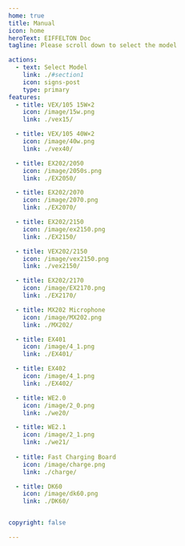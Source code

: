 ```yaml
---
home: true
title: Manual
icon: home
heroText: EIFFELTON Doc
tagline: Please scroll down to select the model

actions:
  - text: Select Model
    link: ./#section1
    icon: signs-post
    type: primary
features:
  - title: VEX/105 15W×2
    icon: /image/15w.png
    link: ./vex15/

  - title: VEX/105 40W×2
    icon: /image/40w.png
    link: ./vex40/

  - title: EX202/2050
    icon: /image/2050s.png
    link: ./EX2050/

  - title: EX202/2070
    icon: /image/2070.png
    link: ./EX2070/

  - title: EX202/2150
    icon: /image/ex2150.png
    link: ./EX2150/

  - title: VEX202/2150
    icon: /image/vex2150.png
    link: ./vex2150/

  - title: EX202/2170
    icon: /image/EX2170.png
    link: ./EX2170/

  - title: MX202 Microphone
    icon: /image/MX202.png
    link: ./MX202/

  - title: EX401
    icon: /image/4_1.png
    link: ./EX401/

  - title: EX402
    icon: /image/4_1.png
    link: ./EX402/

  - title: WE2.0
    icon: /image/2_0.png
    link: ./we20/

  - title: WE2.1
    icon: /image/2_1.png
    link: ./we21/
  
  - title: Fast Charging Board
    icon: /image/charge.png
    link: ./charge/

  - title: DK60
    icon: /image/dk60.png
    link: ./DK60/


copyright: false

---
```

<a id="section1"></a>